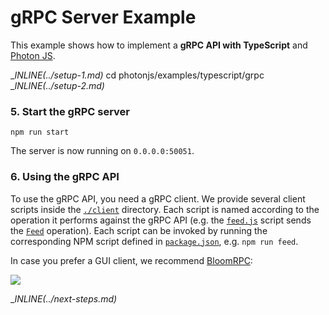 # gRPC Server Example

This example shows how to implement a **gRPC API with TypeScript** and [Photon JS](https://photonjs.prisma.io/).

__INLINE(../_setup-1.md)__
cd photonjs/examples/typescript/grpc
__INLINE(../_setup-2.md)__

### 5. Start the gRPC server

```
npm run start
```

The server is now running on `0.0.0.0:50051`. 

### 6. Using the gRPC API

To use the gRPC API, you need a gRPC client. We provide several client scripts inside the [`./client`](./client) directory. Each script is named according to the operation it performs against the gRPC API (e.g. the [`feed.js`](./client/feed.js) script sends the [`Feed`](./service.proto#L7) operation). Each script can be invoked by running the corresponding NPM script defined in [`package.json`](./package.json), e.g. `npm run feed`.

In case you prefer a GUI client, we recommend [BloomRPC](https://github.com/uw-labs/bloomrpc):

![](https://imgur.com/0EiIo03.png)

__INLINE(../_next-steps.md)__